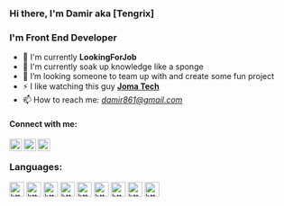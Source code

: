 ### Hi there, I'm Damir aka **[Tengrix]**

### I'm Front End Developer

- 🔭 I'm currently **LookingForJob**
- 🌱 I'm currently soak up knowledge like a sponge
- 👯 I’m looking someone to team up with and create some fun project
- ⚡ I like watching this guy **[Joma Tech](https://www.youtube.com/c/JomaOppa)**
- 📫 How to reach me: _[damir861@gmail.com]()_
#### Connect with me: 


[<img align='left' alt='https://www.linkedin.com/in/damir-uakhit-75b0b9132/' width='22px' src='https://cdn2.iconfinder.com/data/icons/social-media-2285/512/1_Linkedin_unofficial_colored_svg-512.png' />](https://www.linkedin.com/in/damir-uakhit-75b0b9132/)

[<img align='left' alt='https://www.instagram.com/damir.gst/' padding-left="10px" width='22px' src='file:///C:/Users/user/Downloads/instagram.svg' />](https://www.instagram.com/damir.gst/)

[<img align='left' alt='https://www.facebook.com/profile.php?id=100004856475563' width='22px' src='file:///C:/Users/user/Downloads/facebook.svg' />](https://www.facebook.com/profile.php?id=100004856475563)


<br/>

### Languages:
<img alt='https://www.facebook.com/profile.php?id=100004856475563' width='26px' padding-left="1px" src='file:///C:/Users/user/Downloads/html5.svg' />
<img alt='https://www.facebook.com/profile.php?id=100004856475563' width='26px' padding-left="10px" src='file:///C:/Users/user/Downloads/css3.svg' />
<img alt='https://www.facebook.com/profile.php?id=100004856475563' width='26px' padding-left="10px" src='file:///C:/Users/user/Downloads/javascript%20(1).svg' />
<img alt='https://www.facebook.com/profile.php?id=100004856475563' width='26px' padding-left="10px" src='file:///C:/Users/user/Downloads/typescript%20(1).svg' />
<img alt='https://www.facebook.com/profile.php?id=100004856475563' width='26px' padding-left="10px" src='file:///C:/Users/user/Downloads/redux.svg' />
<img alt='https://www.facebook.com/profile.php?id=100004856475563' width='26px' padding-left="10px" src='file:///C:/Users/user/Downloads/bootstrap.svg' />
<img alt='https://www.facebook.com/profile.php?id=100004856475563' width='26px' padding-left="10px" src='file:///C:/Users/user/Downloads/materialui.svg' />
<img alt='https://www.facebook.com/profile.php?id=100004856475563' width='26px' padding-left="10px" src='file:///C:/Users/user/Downloads/nodedotjs.svg' />
<img alt='https://www.facebook.com/profile.php?id=100004856475563' width='26px' padding-left="10px" src='file:///C:/Users/user/Downloads/storybook.svg' />